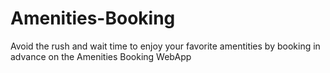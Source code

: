 # Amenities-Booking

<p>Avoid the rush and wait time to enjoy your favorite amentities by booking in advance on the Amenities Booking WebApp</p>
